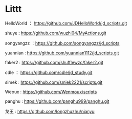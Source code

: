 # Littt

HelloWorld ： https://github.com/JDHelloWorld/jd_scripts.git

shuye : https://github.com/wuzhi04/MyActions.git

songyangzz ：https://github.com/songyangzz/jd_scripts

yuannian : https://github.com/yuannian1112/jd_scripts.git

faker2 : https://github.com/shufflewzc/faker2.git

cdle ： https://github.com/cdle/jd_study.git

simek : https://github.com/smiek2221/scripts.git

Weoux : https://github.com/Wenmoux/scripts

panghu : https://github.com/panghu999/panghu.git

龙王 : https://github.com/longzhuzhu/nianyu

